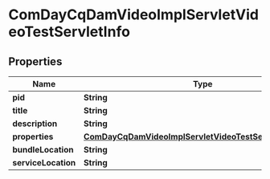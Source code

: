 

# ComDayCqDamVideoImplServletVideoTestServletInfo

## Properties

Name | Type | Description | Notes
------------ | ------------- | ------------- | -------------
**pid** | **String** |  |  [optional]
**title** | **String** |  |  [optional]
**description** | **String** |  |  [optional]
**properties** | [**ComDayCqDamVideoImplServletVideoTestServletProperties**](ComDayCqDamVideoImplServletVideoTestServletProperties.md) |  |  [optional]
**bundleLocation** | **String** |  |  [optional]
**serviceLocation** | **String** |  |  [optional]



